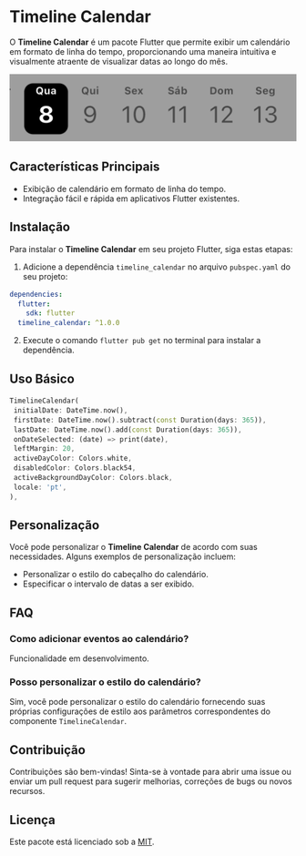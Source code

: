 # Timeline Calendar

O **Timeline Calendar** é um pacote Flutter que permite exibir um calendário em formato de linha do tempo, proporcionando uma maneira intuitiva e visualmente atraente de visualizar datas ao longo do mês.

![image](img.png)

## Características Principais

- Exibição de calendário em formato de linha do tempo.
- Integração fácil e rápida em aplicativos Flutter existentes.

## Instalação

Para instalar o **Timeline Calendar** em seu projeto Flutter, siga estas etapas:

1. Adicione a dependência `timeline_calendar` no arquivo `pubspec.yaml` do seu projeto:

```yaml
dependencies:
  flutter:
    sdk: flutter
  timeline_calendar: ^1.0.0
```

2. Execute o comando `flutter pub get` no terminal para instalar a dependência.

## Uso Básico

```dart
TimelineCalendar(
 initialDate: DateTime.now(),
 firstDate: DateTime.now().subtract(const Duration(days: 365)),
 lastDate: DateTime.now().add(const Duration(days: 365)),
 onDateSelected: (date) => print(date),
 leftMargin: 20,
 activeDayColor: Colors.white,
 disabledColor: Colors.black54,
 activeBackgroundDayColor: Colors.black,
 locale: 'pt',
),
```

## Personalização

Você pode personalizar o **Timeline Calendar** de acordo com suas necessidades. Alguns exemplos de personalização incluem:

- Personalizar o estilo do cabeçalho do calendário.
- Especificar o intervalo de datas a ser exibido.

## FAQ

### Como adicionar eventos ao calendário?

Funcionalidade em desenvolvimento.

### Posso personalizar o estilo do calendário?

Sim, você pode personalizar o estilo do calendário fornecendo suas próprias configurações de estilo aos parâmetros correspondentes do componente `TimelineCalendar`.

## Contribuição

Contribuições são bem-vindas! Sinta-se à vontade para abrir uma issue ou enviar um pull request para sugerir melhorias, correções de bugs ou novos recursos.

## Licença

Este pacote está licenciado sob a [MIT](LICENSE).
